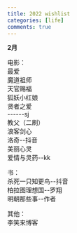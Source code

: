 ```yaml
---
title: 2022 wishlist
categories: [life]
comments: true
---
```

**2月**

电影：  
最爱  
魔道祖师  
天官赐福  
狐妖小红娘  
贤者之爱  
------sj  
教父（二刷）  
浪客剑心  
洛奇--抖音  
美丽心灵  
爱情与灵药--kk

书：  
杀死一只知更鸟--抖音  
柏拉图理想国--罗翔  
明朝那些事--作者  

其他：  
李笑来博客  




